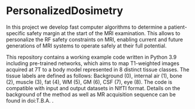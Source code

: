 # PersonalizedDosimetry
In this project we develop fast computer algorithms to determine a patient-specific safety margin at the start of the MRI examination. This allows to personalize the RF safety constraints on MRI, enabling current and future generations of MRI systems to operate safely at their full potential.

This repository contains a working example code written in Python 3.9 including pre-trained networks, which aims to map T1-weighted images acquired at 7T to a body model represented in 8 distinct tissue classes. The tissue labels are defined as follows: Background (0), internal air (1), bone (2), muscle (3), fat (4), WM (5), GM (6), CSF (7), eye (8). The code is compatible with input and output datasets in NIfTI format. Details on the background of the method as well as MR acquisition sequence can be found in doi:T.B.A. .
